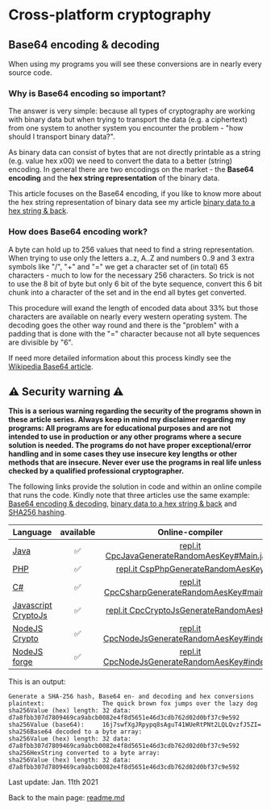 # Cross-platform cryptography

## Base64 encoding & decoding

When using my programs you will see these conversions are in nearly every source code.

### Why is Base64 encoding so important?

The answer is very simple: because all types of cryptography are working with binary data but when trying to transport the data (e.g. a ciphertext) from one system to another system you encounter the problem - "how should I transport binary data?".

As binary data can consist of bytes that are not directly printable as a string (e.g. value hex x00) we need to convert the data to a better (string) encoding. In general there are two encodings on the market - the **Base64 encoding** and the **hex string representation** of the binary data.

This article focuses on the Base64 encoding, if you like to know more about the hex string representation of binary data see my article [binary data to a hex string & back](binary_data_hex_string.md).

### How does Base64 encoding work?

A byte can hold up to 256 values that need to find a string representation. When trying to use only the letters a..z, A..Z and numbers 0..9 and 3 extra symbols like "/", "+" and "=" we get a character set of (in total) 65 characters - much to low for the necessary 256 characters. So trick is not to use the 8 bit of byte but only 6 bit of the byte sequence, convert this 6 bit chunk into a character of the set and in the end all bytes get converted.

This procedure will exand the length of encoded data about 33% but those characters are available on nearly every western operating system. The decoding goes the other way round and there is the "problem" with a padding that is done with the "=" character because not all byte sequences are divisible by "6".

If need more detailed information about this process kindly see the [Wikipedia Base64 article](https://en.wikipedia.org/wiki/Base64/).

## :warning: Security warning :warning:

**This is a serious warning regarding the security of the programs shown in these article series.  Always keep in mind my disclaimer regarding my programs: All programs are for educational purposes and are not intended to use in production or any other programs where a  secure solution is needed. The programs do not have proper exceptional/error handling and in some cases they use insecure key lengths or other methods that are insecure. Never ever use the programs in real life unless checked by a qualified professional cryptographer.**

The following links provide the solution in code and within an online compile that runs the code. Kindly note that three articles use the same example: [Base64 encoding & decoding](base64_encoding_decoding.md), [binary data to a hex string & back](binary_data_hex_string.md) and [SHA256 hashing](sha256_hash.md).

| Language | available | Online-compiler
| ------ | :---: | :----: |
| [Java](../GenerateSha256Base64Hex/GenerateSha256Base64Hex.java) | :white_check_mark: | [repl.it CpcJavaGenerateRandomAesKey#Main.java](https://repl.it/@javacrypto/CpcJavaGenerateRandomAesKey#Main.java/)
| [PHP](../GenerateSha256Base64Hex/GenerateSha256Base64Hex.php) | :white_check_mark: | [repl.it CspPhpGenerateRandomAesKey](https://repl.it/@javacrypto/CspPhpGenerateRandomAesKey/)
| [C#](../GenerateSha256Base64Hex/GenerateSha256Base64Hex.cs) | :white_check_mark: | [repl.it CpcCsharpGenerateRandomAesKey#main.cs](https://repl.it/@javacrypto/CpcCsharpGenerateRandomAesKey#main.cs/)
| [Javascript CryptoJs](../GenerateSha256Base64Hex/GenerateSha256Base64HexCryptoJs.js) | :white_check_mark: | [repl.it CpcCryptoJsGenerateRandomAesKey](https://repl.it/@javacrypto/CpcCryptoJsGenerateRandomAesKey/)
| [NodeJS Crypto](../GenerateSha256Base64Hex/GenerateSha256Base64HexNodeJsCrypto.js) | :white_check_mark: | [repl.it CpcNodeJsGenerateRandomAesKey#index.js](https://repl.it/@javacrypto/CpcNodeJsGenerateRandomAesKey#index.js/)
| [NodeJS forge](../GenerateSha256Base64Hex/GenerateSha256Base64HexNodeJs.js) | :white_check_mark: | [repl.it CpcNodeJsGenerateRandomAesKey#index.js](https://repl.it/@javacrypto/CpcNodeJsGenerateRandomAesKey#index.js/)

This is an output:

```plaintext
Generate a SHA-256 hash, Base64 en- and decoding and hex conversions
plaintext:                The quick brown fox jumps over the lazy dog
sha256Value (hex) length: 32 data: d7a8fbb307d7809469ca9abcb0082e4f8d5651e46d3cdb762d02d0bf37c9e592
sha256Value (base64):     16j7swfXgJRpypq8sAguT41WUeRtPNt2LQLQvzfJ5ZI=
sha256Base64 decoded to a byte array:
sha256Value (hex) length: 32 data: d7a8fbb307d7809469ca9abcb0082e4f8d5651e46d3cdb762d02d0bf37c9e592
sha256HexString converted to a byte array:
sha256Value (hex) length: 32 data: d7a8fbb307d7809469ca9abcb0082e4f8d5651e46d3cdb762d02d0bf37c9e592
```

Last update: Jan. 11th 2021

Back to the main page: [readme.md](../readme.md)